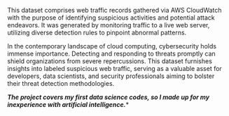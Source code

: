 This dataset comprises web traffic records gathered via AWS CloudWatch with the purpose of identifying suspicious activities and potential attack endeavors. 
It was generated by monitoring traffic to a live web server, utilizing diverse detection rules to pinpoint abnormal patterns.

In the contemporary landscape of cloud computing, cybersecurity holds immense importance. Detecting and responding to threats promptly can shield organizations from severe repercussions.
This dataset furnishes insights into labeled suspicious web traffic, serving as a valuable asset for developers, data scientists, and security professionals aiming to bolster their threat detection methodologies.


*******The project covers my first data science codes, so I made up for my inexperience with artificial intelligence.********
